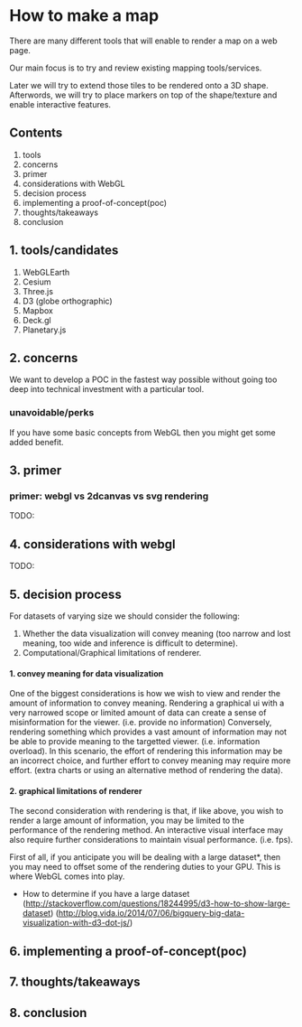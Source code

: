 # How to make a map

There are many different tools that will enable to render a map on a web page.

Our main focus is to try and review existing mapping tools/services.

Later we will try to extend those tiles to be rendered onto a 3D shape.
Afterwords, we will try to place markers on top of the shape/texture and enable interactive features.

## Contents

1. tools
2. concerns
3. primer
4. considerations with WebGL
5. decision process
6. implementing a proof-of-concept(poc)
7. thoughts/takeaways
8. conclusion

## 1. tools/candidates

1. WebGLEarth
2. Cesium
3. Three.js
4. D3 (globe orthographic)
5. Mapbox
6. Deck.gl
7. Planetary.js

## 2. concerns

We want to develop a POC in the fastest way possible without going too deep into technical investment with a particular tool.

### unavoidable/perks

If you have some basic concepts from WebGL then you might get some added benefit.

## 3. primer

### primer: webgl vs 2dcanvas vs svg rendering
TODO:

## 4. considerations with webgl
TODO:

## 5. decision process

For datasets of varying size we should consider the following:

1. Whether the data visualization will convey meaning (too narrow and lost meaning, too wide and inference is difficult to determine).
2. Computational/Graphical limitations of renderer.

#### 1. convey meaning for data visualization

One of the biggest considerations is how we wish to view and render the amount of information to convey meaning. Rendering a graphical ui with a very narrowed scope or limited amount of data can create a sense of misinformation for the viewer. (i.e. provide no information)
Conversely, rendering something which provides a vast amount of information may not be able to provide meaning to the targetted viewer. (i.e. information overload). In this scenario, the effort of rendering this information may be an incorrect choice, and further effort to convey meaning may require more effort. (extra charts or using an alternative method of rendering the data).

#### 2. graphical limitations of renderer

The second consideration with rendering is that, if like above, you wish to render a large amount of information, you may be limited to the performance of the rendering method. An interactive visual interface may also require further considerations to maintain visual performance. (i.e. fps).



First of all, if you anticipate you will be dealing with a large dataset*, then you may need to offset some of the rendering duties to your GPU.
This is where WebGL comes into play.

* How to determine if you have a large dataset
(http://stackoverflow.com/questions/18244995/d3-how-to-show-large-dataset)
(http://blog.vida.io/2014/07/06/bigquery-big-data-visualization-with-d3-dot-js/)

## 6. implementing a proof-of-concept(poc)

## 7. thoughts/takeaways

## 8. conclusion
